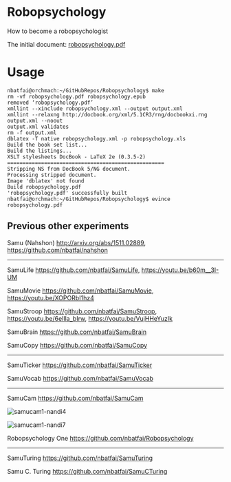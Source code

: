 # Robopsychology
How to become a robopsychologist

The initial document: [robopsychology.pdf](https://github.com/nbatfai/Robopsychology/files/169195/robopsychology.pdf)

# Usage
```
nbatfai@orchmach:~/GitHubRepos/Robopsychology$ make
rm -vf robopsychology.pdf robopsychology.epub
removed ‘robopsychology.pdf’
xmllint --xinclude robopsychology.xml --output output.xml
xmllint --relaxng http://docbook.org/xml/5.1CR3/rng/docbookxi.rng output.xml --noout
output.xml validates
rm -f output.xml
dblatex -T native robopsychology.xml -p robopsychology.xls
Build the book set list...
Build the listings...
XSLT stylesheets DocBook - LaTeX 2e (0.3.5-2)
===================================================
Stripping NS from DocBook 5/NG document.
Processing stripped document.
Image 'dblatex' not found
Build robopsychology.pdf
'robopsychology.pdf' successfully built
nbatfai@orchmach:~/GitHubRepos/Robopsychology$ evince robopsychology.pdf
```

## Previous other experiments

Samu (Nahshon)
http://arxiv.org/abs/1511.02889,
https://github.com/nbatfai/nahshon

---

SamuLife
https://github.com/nbatfai/SamuLife,
https://youtu.be/b60m__3I-UM

SamuMovie
https://github.com/nbatfai/SamuMovie,
https://youtu.be/XOPORbI1hz4

SamuStroop
https://github.com/nbatfai/SamuStroop,
https://youtu.be/6elIla_bIrw,
https://youtu.be/VujHHeYuzIk

SamuBrain
https://github.com/nbatfai/SamuBrain

SamuCopy
https://github.com/nbatfai/SamuCopy

---

SamuTicker
https://github.com/nbatfai/SamuTicker

SamuVocab
https://github.com/nbatfai/SamuVocab

--- 

SamuCam
https://github.com/nbatfai/SamuCam

![samucam1-nandi4](https://cloud.githubusercontent.com/assets/3148120/14001514/91fbb354-f146-11e5-9a0a-5d551bee494a.png)

![samucam1-nandi7](https://cloud.githubusercontent.com/assets/3148120/14001569/e5268d56-f146-11e5-9f6b-f4fbf6c007e2.png)

Robopsychology One
https://github.com/nbatfai/Robopsychology

--- 

SamuTuring
https://github.com/nbatfai/SamuTuring

Samu C. Turing
https://github.com/nbatfai/SamuCTuring

